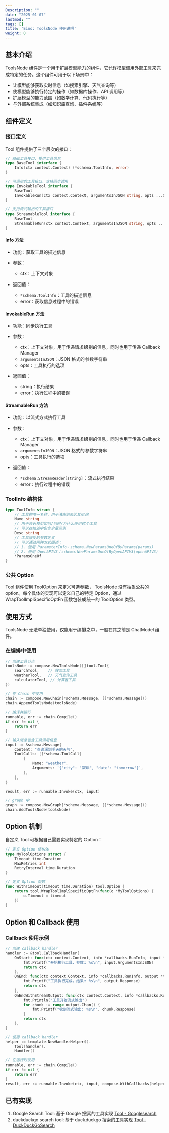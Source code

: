 ```yaml
---
Description: ""
date: "2025-01-07"
lastmod: ""
tags: []
title: 'Eino: ToolsNode 使用说明'
weight: 0
---
```


## **基本介绍**

ToolsNode 组件是一个用于扩展模型能力的组件，它允许模型调用外部工具来完成特定的任务。这个组件可用于以下场景中：

- 让模型能够获取实时信息（如搜索引擎、天气查询等）
- 使模型能够执行特定的操作（如数据库操作、API 调用等）
- 扩展模型的能力范围（如数学计算、代码执行等）
- 与外部系统集成（如知识库查询、插件系统等）

## **组件定义**

### **接口定义**

Tool 组件提供了三个层次的接口：

```go
// 基础工具接口，提供工具信息
type BaseTool interface {
    Info(ctx context.Context) (*schema.ToolInfo, error)
}

// 可调用的工具接口，支持同步调用
type InvokableTool interface {
    BaseTool
    InvokableRun(ctx context.Context, argumentsInJSON string, opts ...Option) (string, error)
}

// 支持流式输出的工具接口
type StreamableTool interface {
    BaseTool
    StreamableRun(ctx context.Context, argumentsInJSON string, opts ...Option) (*schema.StreamReader[string], error)
}
```

#### **Info 方法**

- 功能：获取工具的描述信息
- 参数：

  - ctx：上下文对象
- 返回值：

  - `*schema.ToolInfo`：工具的描述信息
  - error：获取信息过程中的错误

#### **InvokableRun 方法**

- 功能：同步执行工具
- 参数：

  - ctx：上下文对象，用于传递请求级别的信息，同时也用于传递 Callback Manager
  - `argumentsInJSON`：JSON 格式的参数字符串
  - opts：工具执行的选项
- 返回值：

  - string：执行结果
  - error：执行过程中的错误

#### **StreamableRun 方法**

- 功能：以流式方式执行工具
- 参数：

  - ctx：上下文对象，用于传递请求级别的信息，同时也用于传递 Callback Manager
  - `argumentsInJSON`：JSON 格式的参数字符串
  - opts：工具执行的选项
- 返回值：

  - `*schema.StreamReader[string]`：流式执行结果
  - error：执行过程中的错误

### **ToolInfo 结构体**

```go
type ToolInfo struct {
    // 工具的唯一名称，用于清晰地表达其用途
    Name string
    // 用于告诉模型如何/何时/为什么使用这个工具
    // 可以在描述中包含少量示例
    Desc string
    // 工具接受的参数定义
    // 可以通过两种方式描述：
    // 1. 使用 ParameterInfo：schema.NewParamsOneOfByParams(params)
    // 2. 使用 OpenAPIV3：schema.NewParamsOneOfByOpenAPIV3(openAPIV3)
    *ParamsOneOf
}
```

### **公共 Option**

Tool 组件使用 ToolOption 来定义可选参数， ToolsNode 没有抽象公共的 option。每个具体的实现可以定义自己的特定 Option，通过 WrapToolImplSpecificOptFn 函数包装成统一的 ToolOption 类型。

## **使用方式**

ToolsNode 无法单独使用，仅能用于编排之中，一般在其之前是 ChatModel 组件。

### **在编排中使用**

```go
// 创建工具节点
toolsNode := compose.NewToolsNode([]tool.Tool{
    searchTool,    // 搜索工具
    weatherTool,   // 天气查询工具
    calculatorTool, // 计算器工具
})

// 在 Chain 中使用
chain := compose.NewChain[*schema.Message, []*schema.Message]()
chain.AppendToolsNode(toolsNode)

// 编译并运行
runnable, err := chain.Compile()
if err != nil {
    return err
}

// 输入消息包含工具调用信息
input := &schema.Message{
    Content: "查询深圳明天的天气",
    ToolCalls: []*schema.ToolCall{
        {
            Name: "weather",
            Arguments: `{"city": "深圳", "date": "tomorrow"}`,
        },
    },
}

result, err := runnable.Invoke(ctx, input)

// graph 中
graph := compose.NewGraph[*schema.Message, []*schema.Message]()
chain.AddToolsNode(toolsNode)
```

## **Option 机制**

自定义 Tool 可根据自己需要实现特定的 Option：

```go
// 定义 Option 结构体
type MyToolOptions struct {
    Timeout time.Duration
    MaxRetries int
    RetryInterval time.Duration
}

// 定义 Option 函数
func WithTimeout(timeout time.Duration) tool.Option {
    return tool.WrapToolImplSpecificOptFn(func(o *MyToolOptions) {
        o.Timeout = timeout
    })
}
```

## **Option 和 Callback 使用**

### **Callback 使用示例**

```go
// 创建 callback handler
handler := &tool.CallbackHandler{
    OnStart: func(ctx context.Context, info *callbacks.RunInfo, input *tool.CallbackInput) context.Context {
        fmt.Printf("开始执行工具，参数: %s\n", input.ArgumentsInJSON)
        return ctx
    },
    OnEnd: func(ctx context.Context, info *callbacks.RunInfo, output *tool.CallbackOutput) context.Context {
        fmt.Printf("工具执行完成，结果: %s\n", output.Response)
        return ctx
    },
    OnEndWithStreamOutput: func(ctx context.Context, info *callbacks.RunInfo, output *schema.StreamReader[*tool.CallbackOutput]) context.Context {
        fmt.Println("工具开始流式输出")
        for chunk := range output.Chan() {
            fmt.Printf("收到流式输出: %s\n", chunk.Response)
        }
        return ctx
    },
}

// 使用 callback handler
helper := template.NewHandlerHelper().
    Tool(handler).
    Handler()

// 在运行时使用
runnable, err := chain.Compile()
if err != nil {
    return err
}
result, err := runnable.Invoke(ctx, input, compose.WithCallbacks(helper))
```

## **已有实现**

1. Google Search Tool: 基于 Google 搜索的工具实现 [Tool - Googlesearch](/zh/docs/eino/ecosystem_integration/tool/tool_googlesearch)
2. duckduckgo search tool: 基于 duckduckgo 搜索的工具实现 [Tool - DuckDuckGoSearch](/zh/docs/eino/ecosystem_integration/tool/tool_duckduckgo_search)
